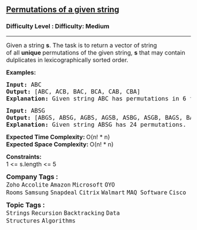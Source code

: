<h2><a href="https://www.geeksforgeeks.org/problems/permutations-of-a-given-string2041/1?page=1&category=Strings&sprint=a663236c31453b969852f9ea22507634&sprint=a663236c31453b969852f9ea22507634&sortBy=submissions">Permutations of a given string</a></h2><h3>Difficulty Level : Difficulty: Medium</h3><hr><div class="problems_problem_content__Xm_eO"><p><span style="font-size: 12pt;">Given a string&nbsp;<strong>s</strong>. The task is to return a vector of string of&nbsp;all&nbsp;<strong>unique&nbsp;</strong>permutations of the given string,&nbsp;<strong>s</strong>&nbsp;that may contain dulplicates in lexicographically sorted order.&nbsp;</span></p>
<p><span style="font-size: 12pt;"><strong>Examples:</strong></span></p>
<pre><span style="font-size: 12pt;"><strong>Input: </strong>ABC
<strong>Output: </strong>[ABC, ACB, BAC, BCA, CAB, CBA]
<strong>Explanation: </strong>Given string ABC has permutations in 6 forms as ABC, ACB, BAC, BCA, CAB and CBA .
</span></pre>
<pre><span style="font-size: 12pt;"><strong>Input: </strong>ABSG
<strong>Output: </strong>[ABGS, ABSG, AGBS, AGSB, ASBG, ASGB, BAGS, BASG, BGAS, BGSA, BSAG, BSGA, GABS, GASB, GBAS, GBSA, GSAB, GSBA, SABG, SAGB, SBAG, SBGA, SGAB, SGBA]
<strong>Explanation: </strong>Given string ABSG has 24 permutations.
</span></pre>
<p><span style="font-size: 12pt;"><strong>Expected Time Complexity:&nbsp;</strong>O(n! * n)<br><strong>Expected Space&nbsp;Complexity:&nbsp;</strong>O(n! * n)</span></p>
<p><span style="font-size: 12pt;"><strong>Constraints:</strong><br>1 &lt;= s.length &lt;= 5</span></p></div><p><span style=font-size:18px><strong>Company Tags : </strong><br><code>Zoho</code>&nbsp;<code>Accolite</code>&nbsp;<code>Amazon</code>&nbsp;<code>Microsoft</code>&nbsp;<code>OYO Rooms</code>&nbsp;<code>Samsung</code>&nbsp;<code>Snapdeal</code>&nbsp;<code>Citrix</code>&nbsp;<code>Walmart</code>&nbsp;<code>MAQ Software</code>&nbsp;<code>Cisco</code>&nbsp;<br><p><span style=font-size:18px><strong>Topic Tags : </strong><br><code>Strings</code>&nbsp;<code>Recursion</code>&nbsp;<code>Backtracking</code>&nbsp;<code>Data Structures</code>&nbsp;<code>Algorithms</code>&nbsp;